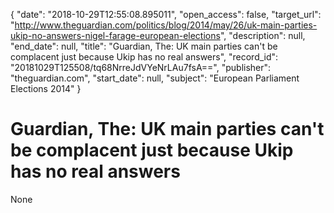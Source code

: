 {
  "date": "2018-10-29T12:55:08.895011", 
  "open_access": false, 
  "target_url": "http://www.theguardian.com/politics/blog/2014/may/26/uk-main-parties-ukip-no-answers-nigel-farage-european-elections", 
  "description": null, 
  "end_date": null, 
  "title": "Guardian, The: UK main parties can't be complacent just because Ukip has no real answers", 
  "record_id": "20181029T125508/tq68NrreJdVYeNrLAu7fsA==", 
  "publisher": "theguardian.com", 
  "start_date": null, 
  "subject": "European Parliament Elections 2014"
}

# Guardian, The: UK main parties can't be complacent just because Ukip has no real answers

None